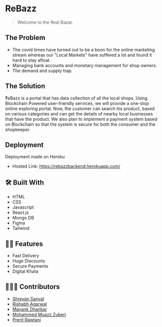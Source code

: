 # ReBazz

> Welcome to the Real Bazar.

## The Problem

- The covid times have turned out to be a boon for the online marketing stream whereas our "Local Markets" have suffered a lot and found it hard to stay afloat. 
- Managing bank accounts and monetary management for shop owners. 
- The demand and supply trap.

## The Solution

₹eBazz is a portal that has data collection of all the local shops. Using Blockchain Powered user-friendly services, we will provide a one-stop online exploring portal. Now, the customer can search his product, based on various categories and can get the details of nearby local businesses that have the product.
We also plan to implement a payment system based on Blockchain so that the system is secure for both the consumer and the shopkeeper.
<br>

## Deployment

Deployment made on Heroku

- Hosted Link: https://rebazzbackend.herokuapp.com/

## 🛠️ Built With
- HTML
- CSS
- Javascript
- React.js
- Mongo DB
- Figma
- Tailwind


## 💪🏻 Features
- Fast Delivery
- Huge Discounts
- Secure Payments
- Digital Khata


## 🙋🏻‍♂️ Contributors
* [Shreyan Sanyal](https://github.com/Shreyan111)
* [Rishabh Agarwal](https://github.com/Rishabhco)
* [Mayank Dhankar](https://github.com/mayankdhnkr)
* [Mohammed Muazz Zuberi](https://github.com/Muazz45)
* [Prerit Rawtani](https://github.com/Prerit2002)
